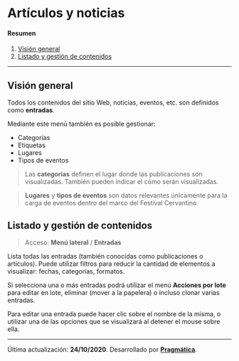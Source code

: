 # Artículos y noticias 

#### Resumen

1.  [Visión general](#vision-general)
2.  [Listado y gestión de contenidos](#listado-y-gestion-de-contenidos)

---

## Visión general

Todos los contenidos del sitio Web, noticias, eventos, etc. son definidos como **entradas**.

Mediante este menú también es posible gestionar:

-   Categorías
-   Etiquetas
-   Lugares
-   Tipos de eventos

> Las **categorías** definen el lugar donde las publicaciones son visualizadas. También pueden indicar el cómo serán visualizadas.

> **Lugares** y **tipos de eventos** son datos relevantes únicamente para la carga de eventos dentro del marco del Festival Cervantino.

## Listado y gestión de contenidos

> Acceso: **Menú lateral** / **Entradas**

Lista todas las entradas (también conocidas como publicaciones o artículos). Puede utilizar filtros para reducir la cantidad de elementos a visualizar: fechas, categorías, formatos.

Si selecciona una o más entradas podrá utilizar el menú **Acciones por lote** para editar en lote, eliminar (mover a la papelera) o incluso clonar varias entradas.

Para editar una entrada puede hacer clic sobre el nombre de la misma, o utilizar una de las opciones que se visualizará al detener el mouse sobre ella. 

---

Última actualización: **24/10/2020**. Desarrollado por **[Pragmática](http://pragmatica.com.ar)**.

